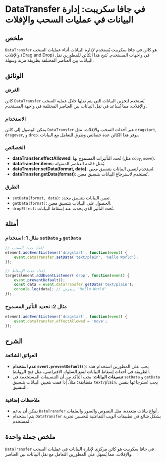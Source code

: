 <!--
Meta Description: # DataTransfer في جافا سكريبت: إدارة البيانات في عمليات السحب والإفلات ## ملخص `DataTransfer` هو كائن في جافا سكريبت يُستخدم لإدارة البيانات أثناء عمل...
Meta Keywords: البيانات, datatransfer, event, السحب, والإفلات
-->

# DataTransfer في جافا سكريبت: إدارة البيانات في عمليات السحب والإفلات

## ملخص
`DataTransfer` هو كائن في جافا سكريبت يُستخدم لإدارة البيانات أثناء عمليات السحب والإفلات (Drag and Drop) في واجهات المستخدم. يُتيح هذا الكائن للمطورين نقل البيانات بين العناصر المختلفة بطريقة مرنة وسهلة.

## الوثائق
### الغرض
كائن `DataTransfer` يُستخدم لتخزين البيانات التي يتم نقلها خلال عملية السحب والإفلات، مما يُساعد في نقل البيانات بين العناصر المختلفة في واجهة المستخدم.

### الاستخدام
يمكن الوصول إلى كائن `DataTransfer` عبر أحداث السحب والإفلات، مثل `dragstart`, `dragover`, و `drop`. يوفر هذا الكائن عدة خصائص وطرق للتعامل مع البيانات.

### الخصائص
- **dataTransfer.effectAllowed**: تُحدد التأثيرات المسموح بها (مثل `copy`, `move`).
- **dataTransfer.items**: يُمثل قائمة العناصر المنقولة.
- **dataTransfer.setData(format, data)**: تُستخدم لتعيين البيانات بتنسيق معين.
- **dataTransfer.getData(format)**: تُستخدم لاسترجاع البيانات بتنسيق معين.

### الطرق
- `setData(format, data)`: تعيين البيانات بتنسيق محدد.
- `getData(format)`: الحصول على البيانات بتنسيق معين.
- `dropEffect`: تُحدد التأثير الذي يحدث عند إسقاط البيانات.

## أمثلة
### مثال 1: استخدام `setData` و `getData`
```javascript
// إعداد حدث السحب
element.addEventListener('dragstart', function(event) {
    event.dataTransfer.setData('text/plain', 'Hello World');
});

// إعداد حدث الإسقاط
targetElement.addEventListener('drop', function(event) {
    event.preventDefault();
    const data = event.dataTransfer.getData('text/plain');
    console.log(data); // سيعرض "Hello World"
});
```

### مثال 2: تحديد التأثير المسموح
```javascript
element.addEventListener('dragstart', function(event) {
    event.dataTransfer.effectAllowed = 'move';
});
```

## الشرح
### العوائق الشائعة
- **عدم استخدام `event.preventDefault()`**: يجب على المطورين استخدام هذه الطريقة في أحداث إسقاط البيانات لمنع السلوك الافتراضي، مثل فتح الروابط.
- **تنسيقات البيانات**: يجب التأكد من أن التنسيقات المستخدمة في `setData` و `getData` متطابقة؛ مثلاً، إذا قمت بتعيين البيانات بتنسيق `text/plain`، يجب استرجاعها بنفس التنسيق.

### ملاحظات إضافية
- يمكن أن يدعم `DataTransfer` أنواع بيانات متعددة، مثل النصوص والصور والملفات.
- يتم استخدام `DataTransfer` بشكل شائع في تطبيقات الويب التفاعلية لتحسين تجربة المستخدم.

## ملخص جملة واحدة
`DataTransfer` في جافا سكريبت هو كائن مركزي لإدارة البيانات في عمليات السحب والإفلات، مما يُسهل على المطورين التعامل مع نقل البيانات بين العناصر.